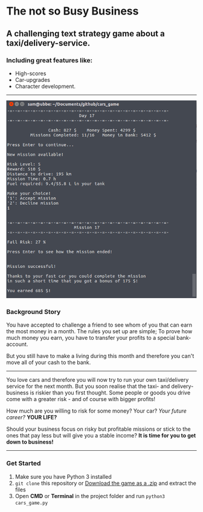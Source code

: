 # The not so Busy Business
## A challenging text strategy game about a taxi/delivery-service.

### Including great features like:

* High-scores
* Car-upgrades
* Character development.

---

![Screenshot of core gameplay](the-not-so-busy-business.png)

### Background Story

You have accepted to challenge a friend to see whom of you
that can earn the most money in a month.
The rules you set up are simple; To prove how much money
you earn, you have to transfer your profits to a special
bank-account.

But you still have to make a living during this month
and therefore you can't move all of your cash to the bank.

---

You love cars and therefore you will now try to run your
own taxi/delivery service for the next month.
But you soon realise that the taxi- and delivery- business
is riskier than you first thought. Some people or goods you
drive come with a greater risk - and of course with bigger
profits!

How much are you willing to risk for some money?
Your car? *Your future career?* **YOUR LIFE?**

Should your business focus on risky but profitable missions or
stick to the ones that pay less but will give you a stable
income?
**It is time for you to get down to business!**

---

### Get Started
1. Make sure you have Python 3 installed
2. `git clone` this repository or [Download the game as a .zip](https://github.com/Greenheart/cars_game/archive/master.zip) and extract the files
3. Open **CMD** or **Terminal** in the project folder and run `python3 cars_game.py`
